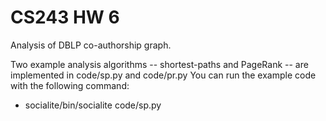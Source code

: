 # CS243 HW 6

Analysis of DBLP co-authorship graph.

Two example analysis algorithms -- shortest-paths and PageRank -- are 
implemented in code/sp.py and code/pr.py
You can run the example code with the following command:
* socialite/bin/socialite code/sp.py
